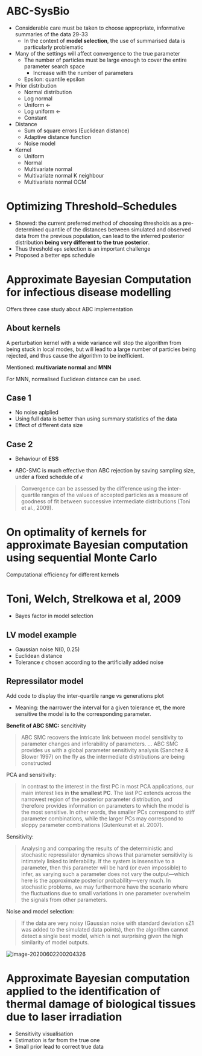 # ABC-SysBio

-   Considerable care must be taken to choose appropriate, informative summaries of the data 29-33
    -   In the context of **model selection**, the use of summarised data is particularly problematic
-   Many of the settings will affect convergence to the true parameter
    -   The number of particles must be large enough to cover the entire parameter search space
        -   Increase with the number of parameters
    -   Epsilon: quantile epsilon
-   Prior distribution
    -   Normal distribution
    -   Log normal
    -   Uniform <-
    -   Log uniform <-
    -   Constant
-   Distance 
    -   Sum of square errors (Euclidean distance)
    -   Adaptive distance function
    -   Noise model
-   Kernel 
    -   Uniform
    -   Normal
    -   Multivariate normal
    -   Multivariate normal K neighbour
    -   Multivariate normal OCM

# Optimizing Threshold–Schedules

-   Showed: the current preferred method of choosing thresholds as a pre-determined quantile of the distances between simulated and observed data from the previous population, can lead to the inferred posterior distribution **being very different to the true posterior**.
-   Thus threshold `eps` selection is an important challenge
-   Proposed a better eps schedule

# Approximate Bayesian Computation for infectious disease modelling

Offers three case study about ABC implementation 

## About kernels

A perturbation kernel with a wide variance will stop the algorithm from being stuck in local modes, but will lead to a large number of particles being rejected, and thus cause the algorithm to be inefficient. 

Mentioned: **multivariate normal** and **MNN**

For MNN, normalised Euclidean distance can be used.

## Case 1

-   No noise aplplied
-   Using full data is better than using summary statistics of the data
-   Effect of different data size

## Case 2

-   Behaviour of **ESS**

-   ABC-SMC is much effective than ABC rejection by saving sampling size, under a fixed schedule of $\epsilon$

>   Convergence can be assessed by the difference using the inter-quartile ranges of the values of accepted particles as a measure of goodness of fit between successive intermediate distributions (Toni et al., 2009).

# On optimality of kernels for approximate Bayesian computation using sequential Monte Carlo

Computational efficiency for different kernels

# Toni, Welch, Strelkowa et al, 2009

-   Bayes factor in model selection

## LV model example

-   Gaussian noise N(0, 0.25)
-   Euclidean distance
-   Tolerance $\epsilon$ chosen according to the artificially added noise

## Repressilator model

Add code to display the inter-quartile range vs generations plot

-   Meaning: the narrower the interval for a given tolerance et, the more sensitive the model is to the corresponding parameter.

**Benefit of ABC SMC:** sencitivity

>   ABC SMC recovers the intricate link between model sensitivity to parameter changes and inferability of parameters. … ABC SMC provides us with a global parameter sensitivity analysis (Sanchez & Blower 1997) on the fly as the intermediate distributions are being constructed

PCA and sensitivity:

>   In contrast to the interest in the first PC in most PCA applications, our main interest lies in **the smallest PC**. The last PC extends across the narrowest region of the posterior parameter distribution, and therefore provides information on parameters to which the model is the most sensitive. In other words, the smaller PCs correspond to stiff parameter combinations, while the larger PCs may correspond to sloppy parameter combinations (Gutenkunst et al. 2007).

Sensitivity:

>   Analysing and comparing the results of the deterministic and stochastic repressilator dynamics shows that parameter sensitivity is intimately linked to inferability. If the system is insensitive to a parameter, then this parameter will be hard (or even impossible) to infer, as varying such a parameter does not vary the output—which here is the approximate posterior probability—very much. In stochastic problems, we may furthermore have the scenario where the fluctuations due to small variations in one parameter overwhelm the signals from other parameters.

Noise and model selection: 

>   If the data are very noisy (Gaussian noise with standard deviation sZ1 was added to the simulated data points), then the algorithm cannot detect a single best model, which is not surprising given the high similarity of model outputs.

![image-20200602200204326](https://i.imgur.com/MjdodYN.png)

# Approximate Bayesian computation applied to the identification of thermal damage of biological tissues due to laser irradiation

-   Sensitivity visualisation
-   Estimation is far from the true one
-   Small prior lead to correct true data